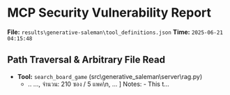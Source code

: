 # MCP Security Vulnerability Report
**File:** `results\generative-saleman\tool_definitions.json`
**Time:** `2025-06-21 04:15:48`


## Path Traversal & Arbitrary File Read
- **Tool:** `search_board_game` (src\generative_saleman\server\rag.py)
    - ..
        ..., จำนวน: 210 ซอง / 5 แพค\n,             ...         ]      Notes:         - This t...